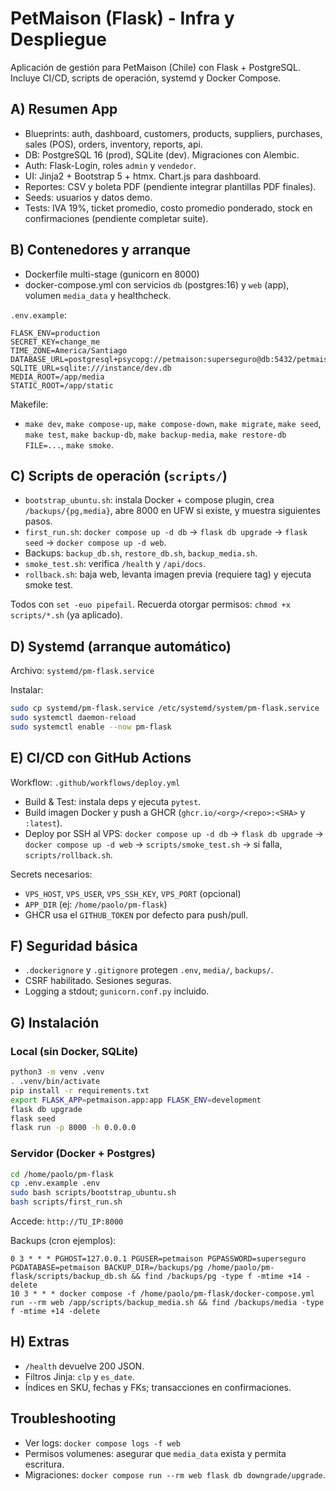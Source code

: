 # PetMaison (Flask) - Infra y Despliegue

Aplicación de gestión para PetMaison (Chile) con Flask + PostgreSQL. Incluye CI/CD, scripts de operación, systemd y Docker Compose.

## A) Resumen App
- Blueprints: auth, dashboard, customers, products, suppliers, purchases, sales (POS), orders, inventory, reports, api.
- DB: PostgreSQL 16 (prod), SQLite (dev). Migraciones con Alembic.
- Auth: Flask-Login, roles `admin` y `vendedor`.
- UI: Jinja2 + Bootstrap 5 + htmx. Chart.js para dashboard.
- Reportes: CSV y boleta PDF (pendiente integrar plantillas PDF finales).
- Seeds: usuarios y datos demo.
- Tests: IVA 19%, ticket promedio, costo promedio ponderado, stock en confirmaciones (pendiente completar suite).

## B) Contenedores y arranque
- Dockerfile multi-stage (gunicorn en 8000)
- docker-compose.yml con servicios `db` (postgres:16) y `web` (app), volumen `media_data` y healthcheck.

`.env.example`:
```
FLASK_ENV=production
SECRET_KEY=change_me
TIME_ZONE=America/Santiago
DATABASE_URL=postgresql+psycopg://petmaison:superseguro@db:5432/petmaison
SQLITE_URL=sqlite:///instance/dev.db
MEDIA_ROOT=/app/media
STATIC_ROOT=/app/static
```

Makefile:
- `make dev`, `make compose-up`, `make compose-down`, `make migrate`, `make seed`, `make test`, `make backup-db`, `make backup-media`, `make restore-db FILE=...`, `make smoke`.

## C) Scripts de operación (`scripts/`)
- `bootstrap_ubuntu.sh`: instala Docker + compose plugin, crea `/backups/{pg,media}`, abre 8000 en UFW si existe, y muestra siguientes pasos.
- `first_run.sh`: `docker compose up -d db` → `flask db upgrade` → `flask seed` → `docker compose up -d web`.
- Backups: `backup_db.sh`, `restore_db.sh`, `backup_media.sh`.
- `smoke_test.sh`: verifica `/health` y `/api/docs`.
- `rollback.sh`: baja web, levanta imagen previa (requiere tag) y ejecuta smoke test.

Todos con `set -euo pipefail`. Recuerda otorgar permisos: `chmod +x scripts/*.sh` (ya aplicado).

## D) Systemd (arranque automático)
Archivo: `systemd/pm-flask.service`

Instalar:
```bash
sudo cp systemd/pm-flask.service /etc/systemd/system/pm-flask.service
sudo systemctl daemon-reload
sudo systemctl enable --now pm-flask
```

## E) CI/CD con GitHub Actions
Workflow: `.github/workflows/deploy.yml`
- Build & Test: instala deps y ejecuta `pytest`.
- Build imagen Docker y push a GHCR (`ghcr.io/<org>/<repo>:<SHA>` y `:latest`).
- Deploy por SSH al VPS: `docker compose up -d db` → `flask db upgrade` → `docker compose up -d web` → `scripts/smoke_test.sh` → si falla, `scripts/rollback.sh`.

Secrets necesarios:
- `VPS_HOST`, `VPS_USER`, `VPS_SSH_KEY`, `VPS_PORT` (opcional)
- `APP_DIR` (ej: `/home/paolo/pm-flask`)
- GHCR usa el `GITHUB_TOKEN` por defecto para push/pull.

## F) Seguridad básica
- `.dockerignore` y `.gitignore` protegen `.env`, `media/`, `backups/`.
- CSRF habilitado. Sesiones seguras.
- Logging a stdout; `gunicorn.conf.py` incluido.

## G) Instalación

### Local (sin Docker, SQLite)
```bash
python3 -m venv .venv
. .venv/bin/activate
pip install -r requirements.txt
export FLASK_APP=petmaison.app:app FLASK_ENV=development
flask db upgrade
flask seed
flask run -p 8000 -h 0.0.0.0
```

### Servidor (Docker + Postgres)
```bash
cd /home/paolo/pm-flask
cp .env.example .env
sudo bash scripts/bootstrap_ubuntu.sh
bash scripts/first_run.sh
```
Accede: `http://TU_IP:8000`

Backups (cron ejemplos):
```
0 3 * * * PGHOST=127.0.0.1 PGUSER=petmaison PGPASSWORD=superseguro PGDATABASE=petmaison BACKUP_DIR=/backups/pg /home/paolo/pm-flask/scripts/backup_db.sh && find /backups/pg -type f -mtime +14 -delete
10 3 * * * docker compose -f /home/paolo/pm-flask/docker-compose.yml run --rm web /app/scripts/backup_media.sh && find /backups/media -type f -mtime +14 -delete
```

## H) Extras
- `/health` devuelve 200 JSON.
- Filtros Jinja: `clp` y `es_date`.
- Índices en SKU, fechas y FKs; transacciones en confirmaciones.

## Troubleshooting
- Ver logs: `docker compose logs -f web`
- Permisos volumenes: asegurar que `media_data` exista y permita escritura.
- Migraciones: `docker compose run --rm web flask db downgrade/upgrade`.
